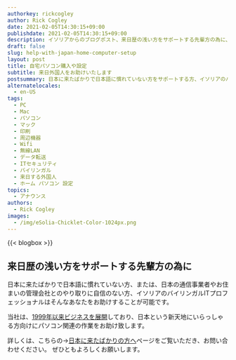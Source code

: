 ```yaml
---
authorkey: rickcogley
author: Rick Cogley
date: 2021-02-05T14:30:15+09:00
publishdate: 2021-02-05T14:30:15+09:00
description: イソリアからのブログポスト、来日歴の浅い方をサポートする先輩方の為に、外国人向け自宅パソコンシステム購入・設定サービス
draft: false
slug: help-with-japan-home-computer-setup
layout: post
title: 自宅パソコン購入や設定
subtitle: 来日外国人をお助けいたします
postsummary: 日本に来たばかりで日本語に慣れていない方をサポートする方、イソリアのバイリンガルITプロフェッショナルはそんなあなたをお助け致します。
alternatelocales:
  - en-US
tags:
  - PC
  - Mac
  - パソコン
  - マック
  - 印刷
  - 周辺機器
  - Wifi
  - 無線LAN
  - データ転送
  - ITセキュリティ
  - バイリンガル
  - 来日する外国人
  - ホーム パソコン 設定
topics:
  - アナウンス
authors:
  - Rick Cogley
images:
  - /img/eSolia-Chicklet-Color-1024px.png  
---
```


{{< blogbox >}}

## 来日歴の浅い方をサポートする先輩方の為に

日本に来たばかりで日本語に慣れていない方、または、日本の通信事業者やお住まいの管理会社とのやり取りに自信のない方、イソリアのバイリンガルITプロフェッショナルはそんなあなたをお助けすることが可能です。

当社は、[1999年以来ビジネスを展開](/about/)しており、日本という新天地にいらっしゃる方向けにパソコン関連の作業をお助け致します。

詳しくは、こちらの→[日本に来たばかりの方へ](http://esolia.co.jp/japan-expat-home-setup/)ページをご覧いただき、お問い合わせください。
ぜひともよろしくお願いします。

